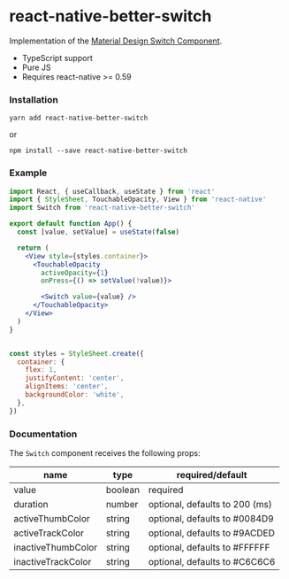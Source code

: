 # react-native-better-switch

Implementation of the [Material Design Switch Component][md].

- TypeScript support
- Pure JS
- Requires react-native >= 0.59

### Installation
```
yarn add react-native-better-switch
```
or
```
npm install --save react-native-better-switch
```

[md]: https://material.io/design/components/selection-controls.html#switches

### Example

```jsx
import React, { useCallback, useState } from 'react'
import { StyleSheet, TouchableOpacity, View } from 'react-native'
import Switch from 'react-native-better-switch'

export default function App() {
  const [value, setValue] = useState(false)

  return (
    <View style={styles.container}>
      <TouchableOpacity
        activeOpacity={1}
        onPress={() => setValue(!value)}>

        <Switch value={value} />
      </TouchableOpacity>
    </View>
  )
}


const styles = StyleSheet.create({
  container: {
    flex: 1,
    justifyContent: 'center',
    alignItems: 'center',
    backgroundColor: 'white',
  },
})
```

### Documentation
The `Switch` component receives the following props:

| name               | type    | required/default               |
|--------------------|---------|--------------------------------|
| value              | boolean | required                       |
| duration           | number  | optional, defaults to 200 (ms) |
| activeThumbColor   | string  | optional, defaults to #0084D9  |
| activeTrackColor   | string  | optional, defaults to #9ACDED  |
| inactiveThumbColor | string  | optional, defaults to #FFFFFF  |
| inactiveTrackColor | string  | optional, defaults to #C6C6C6  |

